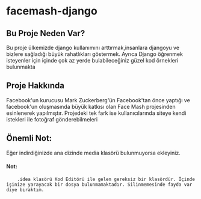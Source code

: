# facemash-django

## Bu Proje Neden Var?
Bu proje ülkemizde django kullanımını arttırmak,insanlara djangoyu ve bizlere sağladığı büyük rahatlıkları göstermek.
Ayrıca Django öğrenmek isteyenler için içinde çok az yerde bulabileceğiniz güzel kod örnekleri bulunmakta

## Proje Hakkında
Facebook'un kurucusu Mark Zuckerberg'ün Facebook'tan önce yaptığı ve facebook'un oluşmasında büyük katkısı olan Face Mash projesinden esinlenerek yapılmıştır. Projedeki tek fark ise kullanıcılarında siteye kendi istekleri ile fotoğraf gönderebilmeleri

## Önemli Not:
Eğer indirdiğinizde ana dizinde media klasörü bulunmuyorsa ekleyiniz.
#### Not:
        .idea klasörü Kod Editörü ile gelen gereksiz bir klasördür. İçinde işinize yarayacak bir dosya bulunmamaktadır. Silinmemesinde fayda var diye bıraktım.
